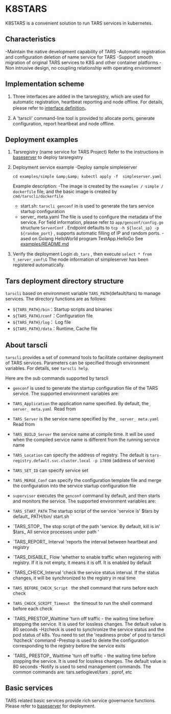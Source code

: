 # K8STARS
K8STARS is a convenient solution to run TARS services in kubernetes.

## Characteristics
-Maintain the native development capability of TARS
-Automatic registration and configuration deletion of name service for TARS
-Support smooth migration of original TARS services to K8S and other container platforms
-Non intrusive design, no coupling relationship with operating environment

## Implementation scheme
1. Three interfaces are added in the tarsregistry, which are used for automatic registration, heartbeat reporting and node offline. For details, please refer to [interface definition](./tarsregistry/protocol/tarsregistry.tars)。

2. A 'tarscli' command-line tool is provided to allocate ports, generate configuration, report heartbeat and node offline.

## Deployment examples
1. Tarsregistry (name service for TARS Project)
Refer to the instructions in [baseserver](./baseserver) to deploy tarsregistry

2. Deployment service example
    -Deploy sample simpleserver

     ```cd examples/simple &amp;&amp; kubectl apply -f  simpleserver.yaml```

     Example description:
     -The image is created by the `examples / simple / dockerfile` file, and the basic image is created by `cmd/tarscli/dockerfile`
     - start.sh: `tarscli genconf` in is used to generate the tars service startup configuration
     - server_ meta.yaml The file is used to configure the metadata of the service. For field information, please refer to `app/genconf/config.go` structure  `ServerConf` . Endpoint defaults to `tcp -h ${local_ip} -p ${random_port}` , supports automatic filling of IP and random ports.
     -ased on Golang HelloWorld program TestApp.HelloGo
     See [examples/README.md](examples)
     
3. Verify the deployment
Login `db_tars` , then execute `select * from t_server_conf\G` The node information of simpleserver has been registered automatically.

## Tars deployment directory structure
`tarscli` based on environment variable `TARS_PATH`(default/tars) to manage services. The directory functions are as follows:
   - `${TARS_PATH}/bin`：Startup scripts and binaries
   - `${TARS_PATH}/conf`：Configuration file
   - `${TARS_PATH}/log`： Log file
   - `${TARS_PATH}/data`：Runtime, Cache file

## About tarscli
`tarscli` provides a set of command tools to facilitate container deployment of TARS services. Parameters can be specified through environment variables. For details, see `tarscli help`.

Here are the sub commands supported by tarscli
- `genconf` is used to generate the startup configuration file of the TARS service. The supported environment variables are:
- `TARS_Application` the application name specified. By default, the`_ server_ meta.yaml `Read from
- `TARS_Server` is the service name specified by the`_ server_ meta.yaml `Read from
- `TARS_BUILD_Server` the service name at compile time. It will be used when the compiled service name is different from the running service name
- `TARS_Location` can specify the address of registry. The default is `tars-registry.default.svc.cluster.local -p 17890` (address of service)
- `TARS_SET_ID` can specify service set
- `TARS_MERGE_Conf` can specify the configuration template file and merge the configuration into the service startup configuration file

- `supervisor` executes the `genconf` command by default, and then starts and monitors the service. The supported environment variables are:
- `TARS_START_PATH` The startup script of the service 'service is' $tars by default_ PATH/bin/ start.sh `
- `TARS_STOP_ The stop script of the path 'service. By default, kill is in' $tars_ All service processes under path '
- `TARS_REPORT_ Interval 'reports the interval between heartbeat and registry
- `TARS_DISABLE_ Flow 'whether to enable traffic when registering with registry. If it is not empty, it means it is off. It is enabled by default
- `TARS_CHECK_Interval 'check the service status interval. If the status changes, it will be synchronized to the registry in real time
- `TARS_BEFORE_CHECK_Script ` the shell command that runs before each check
- `TARS_CHECK_SCRIPT_Timeout ` the timeout to run the shell command before each check
- `TARS_PRESTOP_Waittime 'turn off traffic - the waiting time before stopping the service. It is used for lossless changes. The default value is 80 seconds
-Hzcheck is used to synchronize the service status and the pod status of k8s. You need to set the 'readiness probe' of pod to tarscli 'hzcheck' command
-Prestop is used to delete the configuration corresponding to the registry before the service exits
- `TARS_ PRESTOP_ Waittime 'turn off traffic - the waiting time before stopping the service. It is used for lossless changes. The default value is 80 seconds
-Notify is used to send management commands. The common commands are: tars.setloglevel/tars . pprof, etc

## Basic services
TARS related basic services provide rich service governance functions. Please refer to [baseserver](./baseserver) for deployment.
